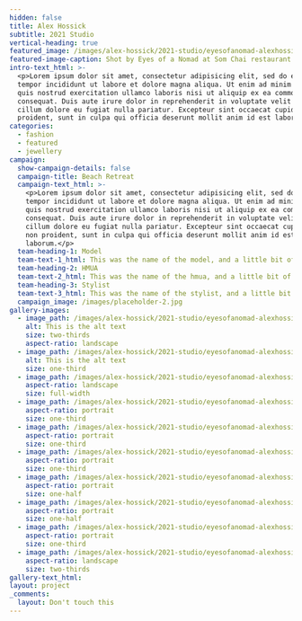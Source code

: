 ```yaml
---
hidden: false
title: Alex Hossick
subtitle: 2021 Studio
vertical-heading: true
featured_image: /images/alex-hossick/2021-studio/eyesofanomad-alexhossick-studio-36.jpg
featured-image-caption: Shot by Eyes of a Nomad at Som Chai restaurant
intro-text_html: >-
  <p>Lorem ipsum dolor sit amet, consectetur adipisicing elit, sed do eiusmod
  tempor incididunt ut labore et dolore magna aliqua. Ut enim ad minim veniam,
  quis nostrud exercitation ullamco laboris nisi ut aliquip ex ea commodo
  consequat. Duis aute irure dolor in reprehenderit in voluptate velit esse
  cillum dolore eu fugiat nulla pariatur. Excepteur sint occaecat cupidatat non
  proident, sunt in culpa qui officia deserunt mollit anim id est laborum.</p>
categories:
  - fashion
  - featured
  - jewellery
campaign:
  show-campaign-details: false
  campaign-title: Beach Retreat
  campaign-text_html: >-
    <p>Lorem ipsum dolor sit amet, consectetur adipisicing elit, sed do eiusmod
    tempor incididunt ut labore et dolore magna aliqua. Ut enim ad minim veniam,
    quis nostrud exercitation ullamco laboris nisi ut aliquip ex ea commodo
    consequat. Duis aute irure dolor in reprehenderit in voluptate velit esse
    cillum dolore eu fugiat nulla pariatur. Excepteur sint occaecat cupidatat
    non proident, sunt in culpa qui officia deserunt mollit anim id est
    laborum.</p>
  team-heading-1: Model
  team-text-1_html: This was the name of the model, and a little bit of a blurb about her.
  team-heading-2: HMUA
  team-text-2_html: This was the name of the hmua, and a little bit of a blurb about her.
  team-heading-3: Stylist
  team-text-3_html: This was the name of the stylist, and a little bit of a blurb about her.
  campaign_image: /images/placeholder-2.jpg
gallery-images:
  - image_path: /images/alex-hossick/2021-studio/eyesofanomad-alexhossick-studio-41.jpg
    alt: This is the alt text
    size: two-thirds
    aspect-ratio: landscape
  - image_path: /images/alex-hossick/2021-studio/eyesofanomad-alexhossick-studio-15.jpg
    alt: This is the alt text
    size: one-third
  - image_path: /images/alex-hossick/2021-studio/eyesofanomad-alexhossick-studio-56.jpg
    aspect-ratio: landscape
    size: full-width
  - image_path: /images/alex-hossick/2021-studio/eyesofanomad-alexhossick-studio-71.jpg
    aspect-ratio: portrait
    size: one-third
  - image_path: /images/alex-hossick/2021-studio/eyesofanomad-alexhossick-studio-64.jpg
    aspect-ratio: portrait
    size: one-third
  - image_path: /images/alex-hossick/2021-studio/eyesofanomad-alexhossick-studio-49.jpg
    aspect-ratio: portrait
    size: one-third
  - image_path: /images/alex-hossick/2021-studio/eyesofanomad-alexhossick-studio-14.jpg
    aspect-ratio: portrait
    size: one-half
  - image_path: /images/alex-hossick/2021-studio/eyesofanomad-alexhossick-studio-13.jpg
    aspect-ratio: portrait
    size: one-half
  - image_path: /images/alex-hossick/2021-studio/eyesofanomad-alexhossick-studio-20.jpg
    aspect-ratio: portrait
    size: one-third
  - image_path: /images/alex-hossick/2021-studio/eyesofanomad-alexhossick-studio-28.jpg
    aspect-ratio: landscape
    size: two-thirds
gallery-text_html:
layout: project
_comments:
  layout: Don't touch this
---
```


